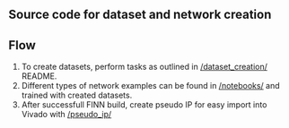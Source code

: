 Source code for dataset and network creation
----------------------------------------------------------------------------

## Flow
1. To create datasets, perform tasks as outlined in [/dataset_creation/](/dataset_creation/) README.
2. Different types of network examples can be found in [/notebooks/](/notebooks/) and trained with created datasets.
3. After successfull FINN build, create pseudo IP for easy import into Vivado with [/pseudo_ip/](/pseudo_ip/)


